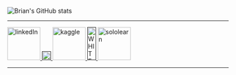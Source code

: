 ![Brian's GitHub stats](https://github-readme-stats.vercel.app/api?username=briangicharu&count_private=true)
<hr>
<a href="https://www.linkedin.com/in/brian-gicharu-1ba35b209/" class="button danger" target="_blank">
  <img alt="linkedIn" src="https://cdn-icons-png.flaticon.com/512/174/174857.png" width=auto height="75">
</a>
<a href="" class="button danger" target="_blank">
  <img alt="WHITE" src="https://wallpapercave.com/wp/wp6903417.jpg" width="20" height=auto>
</a>
<a href="https://www.kaggle.com/briangicharu" class="button danger" target="_blank">
  <img alt="kaggle" src="https://www.dataapplab.com/wp-content/uploads/2017/06/kaggle-logo-gray-300.png" width=auto" height="75">
</a>
<a href="" class="button danger" target="_blank">                                                      
  <img alt="WHITE" src="https://wallpapercave.com/wp/wp6903417.jpg" width="20" height="75">
</a>
<a href="https://www.sololearn.com/profile/10367617" class="button danger" target="_blank">
  <img alt="sololearn" src="https://blob.sololearn.com/avatars/sololearn.png" width=auto" height="75">
</a>
<hr>
